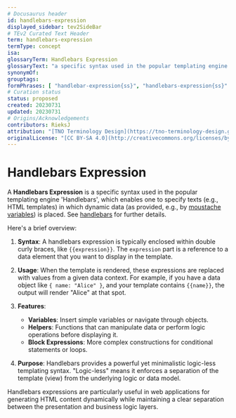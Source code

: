 ```yaml
---
# Docusaurus header
id: handlebars-expression
displayed_sidebar: tev2SideBar
# TEv2 Curated Text Header
term: handlebars-expression
termType: concept
isa:
glossaryTerm: Handlebars Expression
glossaryText: "a specific syntax used in the popular templating engine 'Handlebars', which enables one to specify texts (e.g., HTML templates) in which dynamic data (as provided, e.g., by [moustache variables](@)) is placed. See [handlebars](https://handlebarsjs.com/guide/#what-is-handlebars) for further details."
synonymOf:
grouptags:
formPhrases: [ "handlebar-expression{ss}", "handlebars-expression{ss}" ]
# Curation status
status: proposed
created: 20230731
updated: 20230731
# Origins/Acknowledgements
contributors: RieksJ
attribution: "[TNO Terminology Design](https://tno-terminology-design.github.io/tev2-specifications/docs)"
originalLicense: "[CC BY-SA 4.0](http://creativecommons.org/licenses/by-sa/4.0/?ref=chooser-v1)"
---
```


# Handlebars Expression

A **Handlebars Expression** is a specific syntax used in the popular templating engine 'Handlebars', which enables one to specify texts (e.g., HTML templates) in which dynamic data (as provided, e.g., by [moustache variables](@)) is placed. See [handlebars](https://handlebarsjs.com/guide/#what-is-handlebars) for further details.

Here's a brief overview:

1. **Syntax**: A handlebars expression is typically enclosed within double curly braces, like `{{expression}}`. The `expression` part is a reference to a data element that you want to display in the template.

2. **Usage**: When the template is rendered, these expressions are replaced with values from a given data context. For example, if you have a data object like `{ name: "Alice" }`, and your template contains `{{name}}`, the output will render "Alice" at that spot.

3. **Features**:
   - **Variables**: Insert simple variables or navigate through objects.
   - **Helpers**: Functions that can manipulate data or perform logic operations before displaying it.
   - **Block Expressions**: More complex constructions for conditional statements or loops.

4. **Purpose**: Handlebars provides a powerful yet minimalistic logic-less templating syntax. "Logic-less" means it enforces a separation of the template (view) from the underlying logic or data model.

Handlebars expressions are particularly useful in web applications for generating HTML content dynamically while maintaining a clear separation between the presentation and business logic layers.
